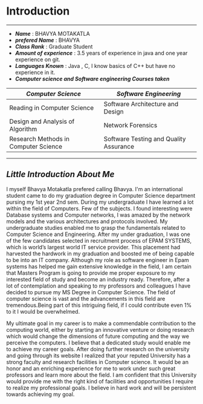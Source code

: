 # Introduction
---
* ***Name*** : BHAVYA MOTAKATLA
* ***prefered Name*** : BHAVYA
* ***Class Rank*** : Graduate Student
* ***Amount of experience*** : 3.5 years of experience in java and one year experience on git.
* ***Languages Known*** :  Java , C, I know basics of C++ but have no experience in it.
* ***Computer science and Software engineering Courses taken*** 

***Computer Science***    | ***Software Engineering*** 
  ------------------ | -------------------------------------------
   Reading in Computer Science | Software Architecture and Design
   Design and Analysis of Algorithm |   Network Forensics                    
   Research Methods in Computer Science | Software Testing and Quality Assurance
   
   ---
   ***Little Introduction About Me***
   -----
   <p class="text-justify">
   I myself Bhavya Motakatla prefered calling Bhavya. I'm an international student came to do my graduation degree in Computer Science department 
   pursing my 1st year 2nd sem. During my undergraduate I have learned a lot within the field of Computers. Few of the subjects. I found interesting
   were Database systems and Computer networks, I was amazed by the network models and the various architectures and protocols involved. My undergraduate 
   studies enabled me to grasp the fundamentals related to Computer Science and Engineering. After my under graduation, I was one of the few candidates 
   selected in recruitment process of EPAM SYSTEMS, which is world’s largest world IT service provider. This placement had harvested the
   hardwork in my graduation and boosted me of being capable to be into an IT company. Although my role as software engineer in Epam systems has helped me 
   gain extensive knowledge in the field, I am certain that Masters Program is going to provide me proper exposure to my interested field of study and become
   an industry ready. Therefore, after a lot of contemplation and speaking to my professors and colleagues I have decided to pursue my MS Degree in Computer 
   Science. The field of computer science is vast and the advancements in this field are tremendous.Being part of this intriguing field, if I could contribute 
   even 1% to it I would be overwhelmed.

   My ultimate goal in my career is to make a commendable contribution to the computing world, either by starting an innovative venture or doing research which 
   would change the dimensions of future computing and the way we perceive the computers. I believe that a dedicated study would enable me to achieve my career 
   goals. After doing further research on the university and going through its website I realized that your reputed University has a strong faculty and
   research facilities in Computer science. It would be an honor and an enriching experience for me to work under such great professors and learn more about the 
   field. I am confident that this University would provide me with the right kind of facilities and opportunities I require to realize my professional goals. 
   I believe in hard work and will be persistent towards achieving my goal.

</p>
   
  

   
   
   
   
